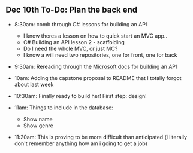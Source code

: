 ## Dec 10th To-Do: Plan the back end

- 8:30am: comb through C# lessons for building an API
  - I know theres a lesson on how to quick start an MVC app..
  - C# Building an API lesson 2 - scaffolding
  - Do I need the whole MVC, or just MC?
  - I know a will need two repositories, one for front, one for back

- 9:30am: Rereading through the [Microsoft docs](https://docs.microsoft.com/en-us/aspnet/web-api/overview/older-versions/build-restful-apis-with-aspnet-web-api) for building an API

- 10am: Adding the capstone proposal to README that I totally forgot about last week

- 10:30am: Finally ready to build her! First step: design!

- 11am: Things to include in the database: 
  - Show name
  - Show genre

- 11:20am: This is proving to be more difficult than anticipated (i literally don't remember anything how am i going to get a job)
